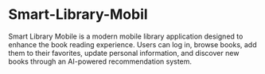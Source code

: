 # Smart-Library-Mobil
Smart Library Mobile is a modern mobile library application designed to enhance the book reading experience.  Users can log in, browse books, add them to their favorites, update personal information, and discover new books through an AI-powered recommendation system.
